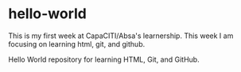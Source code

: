 # hello-world

This is my first week at CapaCITI/Absa's learnership. This week I am focusing on learning html, git, and github.

Hello World repository for learning HTML, Git, and GitHub.

